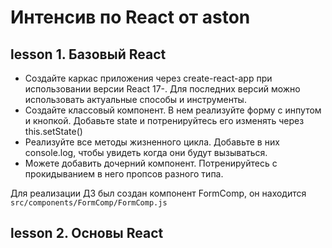 # Интенсив по React от aston

## lesson 1. Базовый React

- Создайте каркас приложения через create-react-app при использовании версии React 17-. Для последних версий можно использовать актуальные способы и инструменты.
- Создайте классовый компонент. В нем реализуйте форму с инпутом и кнопкой. Добавьте state и потренируйтесь его изменять через this.setState()
- Реализуйте все методы жизненного цикла. Добавьте в них console.log, чтобы увидеть когда они будут вызываться. 
- Можете добавить дочерний компонент. Потренируйтесь с прокидыванием в него пропсов разного типа. 

Для реализации ДЗ был создан компонент FormComp, он находится `src/components/FormComp/FormComp.js`

 
## lesson 2. Основы React

